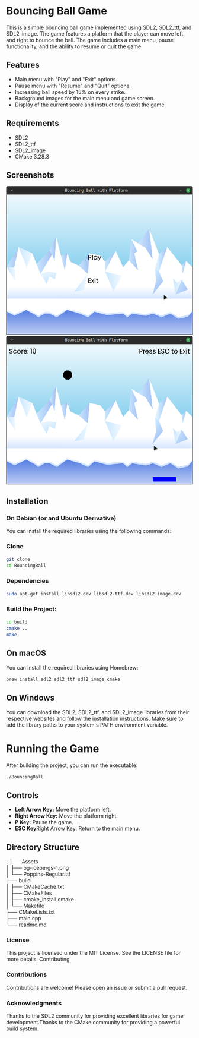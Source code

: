 # Bouncing Ball Game

This is a simple bouncing ball game implemented using SDL2, SDL2_ttf, and SDL2_image. The game features a platform that the player can move left and right to bounce the ball. The game includes a main menu, pause functionality, and the ability to resume or quit the game.

## Features

- Main menu with "Play" and "Exit" options.
- Pause menu with "Resume" and "Quit" options.
- Increasing ball speed by 15% on every strike.
- Background images for the main menu and game screen.
- Display of the current score and instructions to exit the game.

## Requirements

- SDL2
- SDL2_ttf
- SDL2_image
- CMake 3.28.3

## Screenshots
![image1](screenshots/1.png)
![image1](screenshots/2.png)

## Installation

### On Debian (or and Ubuntu Derivative) 

You can install the required libraries using the following commands:

### Clone 
```sh
git clone 
cd BouncingBall
```

### Dependencies
```sh
sudo apt-get install libsdl2-dev libsdl2-ttf-dev libsdl2-image-dev 
```
### Build the Project:
```sh
cd build
cmake ..
make 
```

## On macOS

You can install the required libraries using Homebrew:
```sh
brew install sdl2 sdl2_ttf sdl2_image cmake
```

## On Windows

You can download the SDL2, SDL2_ttf, and SDL2_image libraries from their respective websites and follow the installation instructions. Make sure to add the library paths to your system's PATH environment variable.


# Running the Game

After building the project, you can run the executable:
```sh
./BouncingBall
```
## Controls
- **Left Arrow Key:** Move the platform left.
- **Right Arrow Key:** Move the platform right.
- **P Key:** Pause the game.
- **ESC Key**Right Arrow Key: Return to the main menu.

## Directory Structure

.
├── Assets\
│   ├── bg-icebergs-1.png\
│   └── Poppins-Regular.ttf\
├── build\
│   ├── CMakeCache.txt\
│   ├── CMakeFiles\
│   ├── cmake_install.cmake\
│   └── Makefile\
├── CMakeLists.txt\
├── main.cpp\
└── readme.md

### License

This project is licensed under the MIT License. See the LICENSE file for more details.
Contributing

### Contributions
Contributions are welcome! Please open an issue or submit a pull request.

### Acknowledgments
Thanks to the SDL2 community for providing excellent libraries for game development.Thanks to the CMake community for providing a powerful build system.
